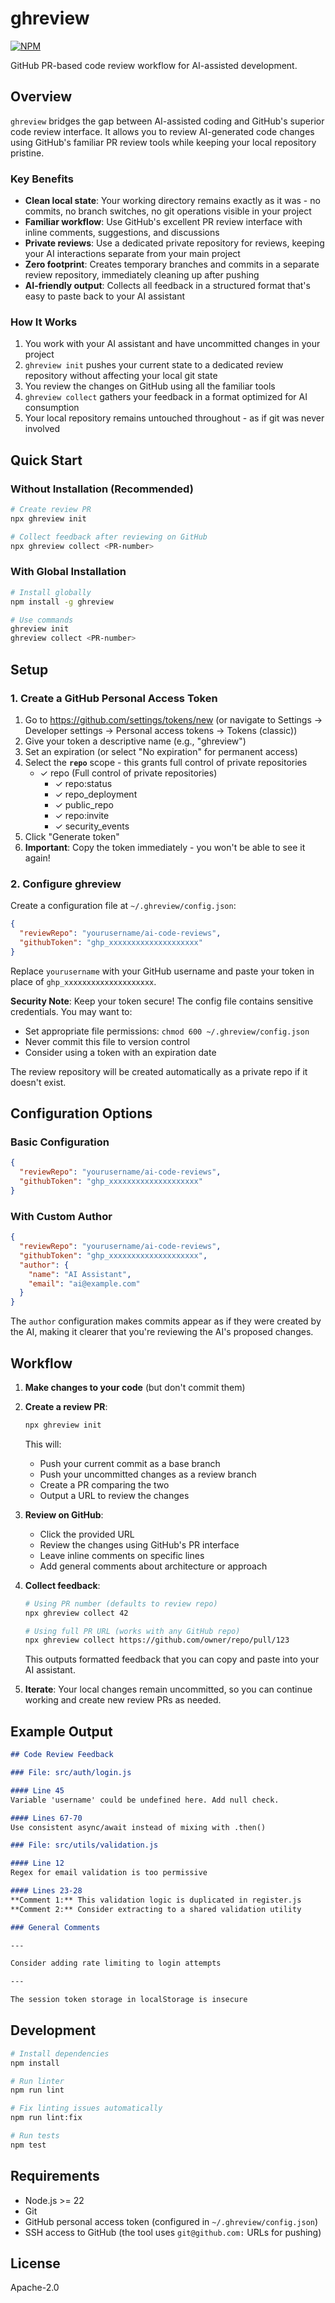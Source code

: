 # ghreview

[![NPM](https://nodei.co/npm/ghreview.svg?style=flat&data=n,v)](https://nodei.co/npm/ghreview/)

GitHub PR-based code review workflow for AI-assisted development.

## Overview

`ghreview` bridges the gap between AI-assisted coding and GitHub's superior code review interface. It allows you to review AI-generated code changes using GitHub's familiar PR review tools while keeping your local repository pristine.

### Key Benefits

- **Clean local state**: Your working directory remains exactly as it was - no commits, no branch switches, no git operations visible in your project
- **Familiar workflow**: Use GitHub's excellent PR review interface with inline comments, suggestions, and discussions
- **Private reviews**: Use a dedicated private repository for reviews, keeping your AI interactions separate from your main project
- **Zero footprint**: Creates temporary branches and commits in a separate review repository, immediately cleaning up after pushing
- **AI-friendly output**: Collects all feedback in a structured format that's easy to paste back to your AI assistant

### How It Works

1. You work with your AI assistant and have uncommitted changes in your project
2. `ghreview init` pushes your current state to a dedicated review repository without affecting your local git state
3. You review the changes on GitHub using all the familiar tools
4. `ghreview collect` gathers your feedback in a format optimized for AI consumption
5. Your local repository remains untouched throughout - as if git was never involved

## Quick Start

### Without Installation (Recommended)

```bash
# Create review PR
npx ghreview init

# Collect feedback after reviewing on GitHub
npx ghreview collect <PR-number>
```

### With Global Installation

```bash
# Install globally
npm install -g ghreview

# Use commands
ghreview init
ghreview collect <PR-number>
```

## Setup

### 1. Create a GitHub Personal Access Token

1. Go to https://github.com/settings/tokens/new (or navigate to Settings → Developer settings → Personal access tokens → Tokens (classic))
2. Give your token a descriptive name (e.g., "ghreview")
3. Set an expiration (or select "No expiration" for permanent access)
4. Select the **`repo`** scope - this grants full control of private repositories
   - ✓ repo (Full control of private repositories)
     - ✓ repo:status
     - ✓ repo_deployment
     - ✓ public_repo
     - ✓ repo:invite
     - ✓ security_events
5. Click "Generate token"
6. **Important**: Copy the token immediately - you won't be able to see it again!

### 2. Configure ghreview

Create a configuration file at `~/.ghreview/config.json`:

```json
{
  "reviewRepo": "yourusername/ai-code-reviews",
  "githubToken": "ghp_xxxxxxxxxxxxxxxxxxxx"
}
```

Replace `yourusername` with your GitHub username and paste your token in place of `ghp_xxxxxxxxxxxxxxxxxxxx`.

**Security Note**: Keep your token secure! The config file contains sensitive credentials. You may want to:
- Set appropriate file permissions: `chmod 600 ~/.ghreview/config.json`
- Never commit this file to version control
- Consider using a token with an expiration date

The review repository will be created automatically as a private repo if it doesn't exist.

## Configuration Options

### Basic Configuration

```json
{
  "reviewRepo": "yourusername/ai-code-reviews",
  "githubToken": "ghp_xxxxxxxxxxxxxxxxxxxx"
}
```

### With Custom Author

```json
{
  "reviewRepo": "yourusername/ai-code-reviews",
  "githubToken": "ghp_xxxxxxxxxxxxxxxxxxxx",
  "author": {
    "name": "AI Assistant",
    "email": "ai@example.com"
  }
}
```

The `author` configuration makes commits appear as if they were created by the AI, making it clearer that you're reviewing the AI's proposed changes.

## Workflow

1. **Make changes to your code** (but don't commit them)

2. **Create a review PR**:
   ```bash
   npx ghreview init
   ```
   This will:
   - Push your current commit as a base branch
   - Push your uncommitted changes as a review branch
   - Create a PR comparing the two
   - Output a URL to review the changes

3. **Review on GitHub**:
   - Click the provided URL
   - Review the changes using GitHub's PR interface
   - Leave inline comments on specific lines
   - Add general comments about architecture or approach

4. **Collect feedback**:
   ```bash
   # Using PR number (defaults to review repo)
   npx ghreview collect 42

   # Using full PR URL (works with any GitHub repo)
   npx ghreview collect https://github.com/owner/repo/pull/123
   ```
   This outputs formatted feedback that you can copy and paste into your AI assistant.

5. **Iterate**: Your local changes remain uncommitted, so you can continue working and create new review PRs as needed.

## Example Output

```markdown
## Code Review Feedback

### File: src/auth/login.js

#### Line 45
Variable 'username' could be undefined here. Add null check.

#### Lines 67-70
Use consistent async/await instead of mixing with .then()

### File: src/utils/validation.js

#### Line 12
Regex for email validation is too permissive

#### Lines 23-28
**Comment 1:** This validation logic is duplicated in register.js
**Comment 2:** Consider extracting to a shared validation utility

### General Comments

---

Consider adding rate limiting to login attempts

---

The session token storage in localStorage is insecure
```

## Development

```bash
# Install dependencies
npm install

# Run linter
npm run lint

# Fix linting issues automatically
npm run lint:fix

# Run tests
npm test
```

## Requirements

- Node.js >= 22
- Git
- GitHub personal access token (configured in `~/.ghreview/config.json`)
- SSH access to GitHub (the tool uses `git@github.com:` URLs for pushing)

## License

Apache-2.0